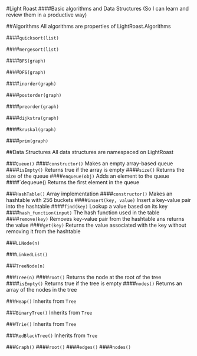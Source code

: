 #Light Roast
####Basic algorithms and Data Structures
(So I can learn and review them in a productive way)

##Algorithms
All algorithms are properties of LightRoast.Algorithms

####`quicksort(list)`

####`mergesort(list)`

####`BFS(graph)`

####`DFS(graph)`

####`inorder(graph)`

####`postorder(graph)`

####`preorder(graph)`

####`dijkstra(graph)`

####`kruskal(graph)`

####`prim(graph)`


##Data Structures
All data structures are namespaced on LightRoast

###`Queue()`
####`constructor()`
Makes an empty array-based queue
####`isEmpty()`
Returns true if the array is empty
####`size()`
Returns the size of the queue
####`enqueue(obj)`
Adds an element to the queue
####`dequeue()
Returns the first element in the queue

###`HashTable()`
Array implementation
####`constructor()`
Makes an hashtable with 256 buckets
####`insert(key, value)`
Insert a key-value pair into the hashtable
####`find(key)`
Lookup a value based on its key
####`hash_function(input)`
The hash function used in the table
####`remove(key)`
Removes key-value pair from the hashtable ans returns the value
####`get(key)`
Returns the value associated with the key without removing it from the hashtable

###`LLNode(n)`

###`LinkedList()`

###`TreeNode(n)`

###`Tree(n)`
####`root()`
Returns the node at the root of the tree
####`isEmpty()`
Returns true if the tree is empty
####`nodes()`
Returns an array of the nodes in the tree

###`Heap()`
Inherits from `Tree`

###`BinaryTree()`
Inherits from `Tree`

###`Trie()`
Inherits from `Tree`

###`RedBlackTree()`
Inherits from `Tree`

###`Graph()`
####`root()`
####`edges()`
####`nodes()`

